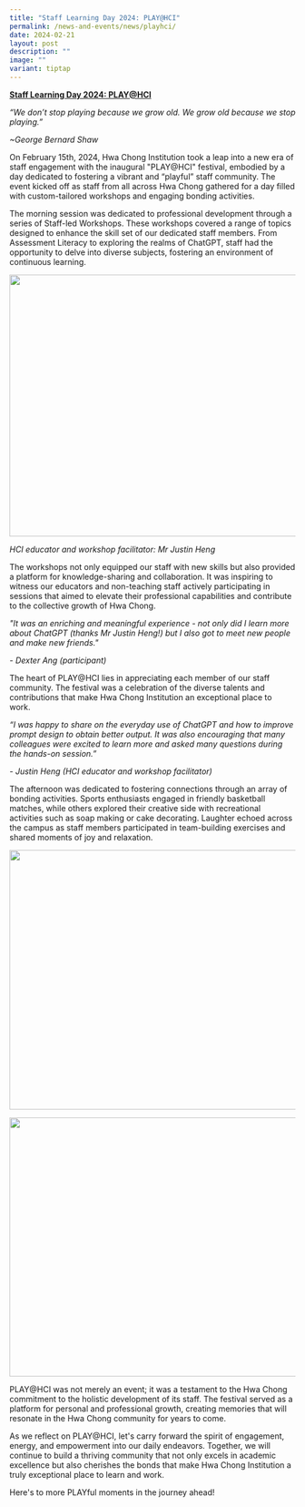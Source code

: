 ```yaml
---
title: "Staff Learning Day 2024: PLAY@HCI"
permalink: /news-and-events/news/playhci/
date: 2024-02-21
layout: post
description: ""
image: ""
variant: tiptap
---
```

<p><strong><u>Staff Learning Day 2024: PLAY@HCI</u></strong>
</p>
<p><em>“We don’t stop playing because we grow old. We grow old because we stop playing.”</em>
</p>
<p><em>~George Bernard Shaw</em>
</p>
<p>On February 15th, 2024, Hwa Chong Institution took a leap into a new era
of staff engagement with the inaugural "PLAY@HCI" festival, embodied by
a day dedicated to fostering a vibrant and “playful” staff community. The
event kicked off as staff from all across Hwa Chong gathered for a day
filled with custom-tailored workshops and engaging bonding activities.&nbsp;</p>
<p>The morning session was dedicated to professional development through
a series of Staff-led Workshops. These workshops covered a range of topics
designed to enhance the skill set of our dedicated staff members. From
Assessment Literacy to exploring the realms of ChatGPT, staff had the opportunity
to delve into diverse subjects, fostering an environment of continuous
learning.</p>
<div class="isomer-image-wrapper">
<img style="margin-left:0px;margin-top:0px;" height="460" width="613" src="https://lh7-us.googleusercontent.com/7gfNxurJ_mPm0rLBU_xGO5Ek4nGj02dMhL37G3SMT3pAwFoyxz4os9Pg6IXU2sm51v1-wcnRJB_46cotWbEC49dF1KyQqmo9JKUegES4hHIOhJVzSLpEImnfbdBzYUbr-7EiYftSeFNGXYRE40ZXVFQ">
</div>
<p><em>HCI educator and workshop facilitator: Mr Justin Heng</em>
</p>
<p>The workshops not only equipped our staff with new skills but also provided
a platform for knowledge-sharing and collaboration. It was inspiring to
witness our educators and non-teaching staff actively participating in
sessions that aimed to elevate their professional capabilities and contribute
to the collective growth of Hwa Chong.</p>
<p><em>"It was an enriching and meaningful experience - not only did I learn more about ChatGPT (thanks Mr Justin Heng!) but I also got to meet new people and make new friends."</em>
</p>
<p><em>- Dexter Ang (participant)</em>
</p>
<p>The heart of PLAY@HCI lies in appreciating each member of our staff community.
The festival was a celebration of the diverse talents and contributions
that make Hwa Chong Institution an exceptional place to work.&nbsp;</p>
<p><em>“I was happy to share on the everyday use of ChatGPT and how to improve prompt design to obtain better output. It was also encouraging that many colleagues were excited to learn more and asked many questions during the hands-on session.”</em>
</p>
<p><em>- Justin Heng (HCI educator and workshop facilitator)</em>
</p>
<p>The afternoon was dedicated to fostering connections through an array
of bonding activities. Sports enthusiasts engaged in friendly basketball
matches, while others explored their creative side with recreational activities
such as soap making or cake decorating. Laughter echoed across the campus
as staff members participated in team-building exercises and shared moments
of joy and relaxation.</p>
<div class="isomer-image-wrapper">
<img style="margin-left:0px;margin-top:0px;" height="456" width="607" src="https://lh7-us.googleusercontent.com/VBKdq_mEwKOv3v75Uv0F8hlYSgApLQnguTcWxDAQDlss1VucB9igI-sjZfD_w_zxVS5gKggN1AGIQh_OuuSZLfrTOC1ekS8mKDa5Wug-o0JyRVvdZXLZI1HWm3hIbInTS0wd3oyevHa5MgxfUxwgi0w">
</div>
<p></p>
<div class="isomer-image-wrapper">
<img style="margin-left:0px;margin-top:0px;" height="455" width="606" src="https://lh7-us.googleusercontent.com/Jy9EKgzFdR85Tj45dBOPk6pN9IjoTa5Nf1sgpG62ap8RqDqTmXCWj67vf-Q85bkm2tllOLYSd5-ffuMceK5dXR2MV5NFLIbfzbsDjCcsSJDckEE90nY1Z_-VKF2J-3TQCqLOEP8PPIcswbXST-YCsoQ">
</div>
<p></p>
<p>PLAY@HCI was not merely an event; it was a testament to the Hwa Chong
commitment to the holistic development of its staff. The festival served
as a platform for personal and professional growth, creating memories that
will resonate in the Hwa Chong community for years to come.</p>
<p>As we reflect on PLAY@HCI, let's carry forward the spirit of engagement,
energy, and empowerment into our daily endeavors. Together, we will continue
to build a thriving community that not only excels in academic excellence
but also cherishes the bonds that make Hwa Chong Institution a truly exceptional
place to learn and work.</p>
<p>Here's to more PLAYful moments in the journey ahead!</p>
<p>
<br>
<br>
<br>
<br>
</p>